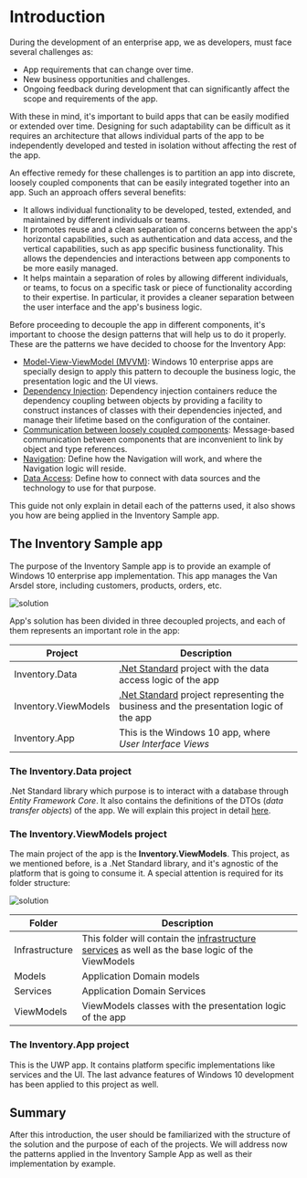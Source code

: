 # Introduction

During the development of an enterprise app, we as developers, must face several challenges as:
- App requirements that can change over time.
- New business opportunities and challenges.
- Ongoing feedback during development that can significantly affect the scope and requirements of the app.

With these in mind, it's important to build apps that can be easily modified or extended over time. Designing for such adaptability can be difficult as it requires an architecture that allows individual parts of the app to be independently developed and tested in isolation without affecting the rest of the app.

An effective remedy for these challenges is to partition an app into discrete, loosely coupled components that can be easily integrated together into an app. Such an approach offers several benefits:
- It allows individual functionality to be developed, tested, extended, and maintained by different individuals or teams.
- It promotes reuse and a clean separation of concerns between the app's horizontal capabilities, such as authentication and data access, and the vertical capabilities, such as app specific business functionality. This allows the dependencies and interactions between app components to be more easily managed.
- It helps maintain a separation of roles by allowing different individuals, or teams, to focus on a specific task or piece of functionality according to their expertise. In particular, it provides a cleaner separation between the user interface and the app's business logic.

Before proceeding to decouple the app in different components, it's important to choose the design patterns that will help us to do it properly. These are the patterns we have decided to choose for the Inventory App:

- [Model-View-ViewModel (MVVM)](mvvm.md): Windows 10 enterprise apps are specially design to apply this pattern to decouple the business logic, the presentation logic and the UI views.
- [Dependency Injection](architecture/app-initial-setup.md#Dependency-Injection): Dependency injection containers reduce the dependency coupling between objects by providing a facility to construct instances of classes with their dependencies injected, and manage their lifetime based on the configuration of the container.
- [Communication between loosely coupled components](architecture/message-service.md): Message-based communication between components that are inconvenient to link by object and type references.
- [Navigation](navigation-service.md#Navigation-Service): Define how the Navigation will work, and where the Navigation logic will reside.
- [Data Access](dataaccess.md): Define how to connect with data sources and the technology to use for that purpose.

This guide not only explain in detail each of the patterns used, it also shows you how are being applied in the Inventory Sample app.

## The Inventory Sample app

The purpose of the Inventory Sample app is to provide an example of Windows 10 enterprise app implementation. This app manages the Van Arsdel store, including customers, products, orders, etc. 

 ![solution](img/solution.png)

 App's solution has been divided in three decoupled projects, and each of them represents an important role in the app:

 | Project | Description |
 | ------- | ----------- |
 | Inventory.Data | [.Net Standard](netstandard.md) project with the data access logic of the app |
 | Inventory.ViewModels | [.Net Standard](netstandard.md) project representing the business and the presentation logic of the app |
 | Inventory.App | This is the Windows 10 app, where *User Interface Views* |

 ### The Inventory.Data project

 .Net Standard library which purpose is to interact with a database through *Entity Framework Core*. It also contains the definitions of the DTOs (*data transfer objects*) of the app. We will explain this project in detail [here](dataaccess.md).

 ### The Inventory.ViewModels project

The main project of the app is the **Inventory.ViewModels**. This project, as we mentioned before, is a .Net Standard library, and it's agnostic of the platform that is going to consume it. A special attention is required for its folder structure:

 ![solution](img/inventory-viewmodels.png)

 | Folder | Description |
 | ------ | ----------- |
 | Infrastructure | This folder will contain the [infrastructure services](architecture/infrastructure-services.md#Infrastructure-services) as well as the base logic of the ViewModels |
 | Models | Application Domain models |
 | Services | Application Domain Services |
 | ViewModels | ViewModels classes with the presentation logic of the app |

### The Inventory.App project

This is the UWP app. It contains platform specific implementations like services and the UI. The last advance features of Windows 10 development has been applied to this project as well.

## Summary

After this introduction, the user should be familiarized with the structure of the solution and the purpose of each of the projects.
We will address now the patterns applied in the Inventory Sample App as well as their implementation by example. 


